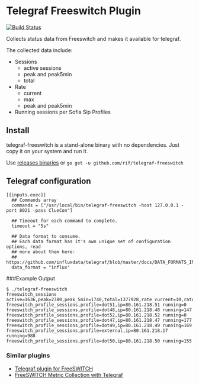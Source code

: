 # Telegraf Freeswitch Plugin
[![Build Status](https://travis-ci.org/rif/telegraf-freeswitch.svg?branch=master)](https://travis-ci.org/rif/telegraf-freeswitch)

Collects status data from Freeswitch and makes it available for telegraf.

The collected data include:

- Sessions
  - active sessions
  - peak and peak5min
  - total
- Rate
  - current
  - max
  - peak and peak5min
- Running sessions per Sofia Sip Profiles


## Install
telegraf-freeswitch is a stand-alone binary with no dependencies. Just copy it on your system and run it.

Use [releases binaries](https://github.com/rif/telegraf-freeswitch/releases) or ```go get -u github.com/rif/telegraf-freeswitch```

## Telegraf configuration

```
[[inputs.exec]]
  ## Commands array
  commands = ["/usr/local/bin/telegraf-freeswitch -host 127.0.0.1 -port 8021 -pass ClueCon"]

  ## Timeout for each command to complete.
  timeout = "5s"

  ## Data format to consume.
  ## Each data format has it's own unique set of configuration options, read
  ## more about them here:
  ## https://github.com/influxdata/telegraf/blob/master/docs/DATA_FORMATS_INPUT.md
  data_format = "influx"
```

###Example Output
```
$ ./telegraf-freeswitch
freeswitch_sessions active=1636,peak=2380,peak_5min=1740,total=1377928,rate_current=10,rate_max=300,rate_peak=234,rate_peak_5min=25
freeswitch_profile_sessions,profile=dot51,ip=80.161.218.51 running=0
freeswitch_profile_sessions,profile=dot48,ip=80.161.218.48 running=147
freeswitch_profile_sessions,profile=dot52,ip=80.161.218.52 running=0
freeswitch_profile_sessions,profile=dot47,ip=80.161.218.47 running=177
freeswitch_profile_sessions,profile=dot49,ip=80.161.218.49 running=169
freeswitch_profile_sessions,profile=external,ip=80.161.218.17 running=988
freeswitch_profile_sessions,profile=dot50,ip=80.161.218.50 running=155
```

### Similar plugins
- [Telegraf plugin for FreeSWITCH ](https://github.com/areski/freeswitch-telegraf-plugin)
- [FreeSWITCH Metric Collection with Telegraf](https://github.com/moises-silva/freeswitch-telegraf)

